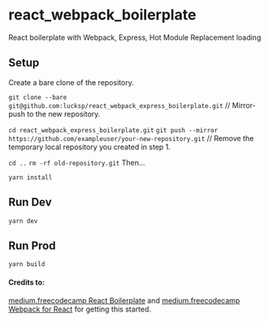 # react_webpack_boilerplate

React boilerplate with Webpack, Express, Hot Module Replacement loading

## Setup

Create a bare clone of the repository.

`git clone --bare git@github.com:lucksp/react_webpack_express_boilerplate.git`
// Mirror-push to the new repository.

`cd react_webpack_express_boilerplate.git`
`git push --mirror https://github.com/exampleuser/your-new-repository.git`
// Remove the temporary local repository you created in step 1.

`cd ..`
`rm -rf old-repository.git`
Then...

`yarn install`

## Run Dev

`yarn dev`

## Run Prod

`yarn build`

#### Credits to:

[medium.freecodecamp React Boilerplate](https://medium.freecodecamp.org/how-to-build-your-own-react-boilerplate-2f8cbbeb9b3f) and [medium.freecodecamp Webpack for React](https://medium.freecodecamp.org/learn-webpack-for-react-a36d4cac5060) for getting this started.
